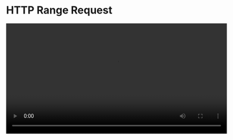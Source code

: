 # HTTP Range Request

<!--
[Sample video](/video)
-->

<video width="600" controls>
    <source src="http://localhost:8000/video/play?file=sample.mp4" type="video/mp4" />
    Your browser does not support the video tag.
</video>
